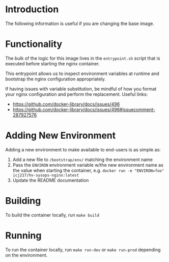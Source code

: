 # Introduction

The following information is useful if you are changing the base image.

# Functionality

The bulk of the logic for this image lives in the `entrypoint.sh` script that is executed before starting the nginx container.

This entrypoint allows us to inspect environment variables at runtime and bootstrap the nginx configuration appropriately.

If having issues with variable substitution, be mindful of how you format your nginx configuration and perform the replacement. Useful links:
* https://github.com/docker-library/docs/issues/496
* https://github.com/docker-library/docs/issues/496#issuecomment-287927576

# Adding New Environment

Adding a new environment to make available to end-users is as simple as:
1. Add a new file to `/bootstrap/env/` matching the environment name
2. Pass the `ENVIRON` environment variable w/the new environment name as the value when starting the container, e.g. `docker run -e "ENVIRON=foo" icj217/hv-sysops-nginx:latest`
3. Update the README documentation

# Building

To build the container locally, run `make build`

# Running

To run the container locally, run `make run-dev` or `make run-prod` depending on the environment.